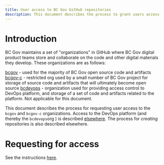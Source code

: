 ```yaml
---
title: User access to BC Gov GitHub repositories
description: This document describes the process to grant users access to BC Gov GitHub Repositories.
---
```


# Introduction

BC Gov maintains a set of "organizations" in GitHub where BC Gov digital product teams store and collaborate on the code and other digital materials they develop.  These organizations are as follows:

[bcgov](http://github.com/bcgov/) - used for the majority of BC Gov open source code and artifacts
[bcgov-c](http://github.com/bcgov-c/) - restricted org used by a small number of BC Gov project for storage of source code and artifacts that will ultimately become open source
[bcdevops](http://github.com/bcdevops/) - organization used for providing access control to DevOps platform, and storage of a set of code and artifacts related to the platform. Not applicable for this document.    

This document describes the process for requesting user access to the `bcgov` and `bcgov-c` organizations.  Access to the DevOps platform (and thereby the `bcdevops`org ) is described [elsewhere](../OCP/RequestUserAccess.md). The process for *creating* repositories is also described elsewhere. 

# Requesting for access
See the instructions [here](../OCP/RequestGitHubUserAccess.md).
